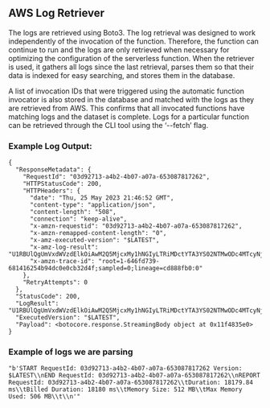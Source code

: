 ## AWS Log Retriever
The logs are retrieved using Boto3. The log retrieval was designed to work independently of the invocation of the function. Therefore, the function can continue to run and the logs are only retrieved when necessary for optimizing the configuration of the serverless function. When the retriever is used, it gathers all logs since the last retrieval, parses them so that their data is indexed for easy searching, and stores them in the database.

A list of invocation IDs that were triggered using the automatic function invocator is also stored in the database and matched with the logs as they are retrieved from AWS. This confirms that all invocated functions have matching logs and the dataset is complete.
Logs for a particular function can be retrieved through the CLI tool using the ‘--fetch’ flag.


### Example Log Output:
```
{
  "ResponseMetadata": {
    "RequestId": "03d92713-a4b2-4b07-a07a-653087817262", 
    "HTTPStatusCode": 200, 
    "HTTPHeaders": {
      "date": "Thu, 25 May 2023 21:46:52 GMT", 
      "content-type": "application/json", 
      "content-length": "508", 
      "connection": "keep-alive", 
      "x-amzn-requestid": "03d92713-a4b2-4b07-a07a-653087817262", 
      "x-amzn-remapped-content-length": "0", 
      "x-amz-executed-version": "$LATEST", 
      "x-amz-log-result": "U1RBUlQgUmVxdWVzdElkOiAwM2Q5MjcxMy1hNGIyLTRiMDctYTA3YS02NTMwODc4MTcyNjIgVmVyc2lvbjogJExBVEVTVApFTkQgUmVxdWVzdElkOiAwM2Q5MjcxMy1hNGIyLTRiMDctYTA3YS02NTMwODc4MTcyNjIKUkVQT1JUIFJlcXVlc3RJZDogMDNkOTI3MTMtYTRiMi00YjA3LWEwN2EtNjUzMDg3ODE3MjYyCUR1cmF0aW9uOiAxODE3OS44NCBtcwlCaWxsZWQgRHVyYXRpb246IDE4MTgwIG1zCU1lbW9yeSBTaXplOiA1MTIgTUIJTWF4IE1lbW9yeSBVc2VkOiA1MDYgTUIJCg==", 
      "x-amzn-trace-id": "root=1-646fd739-681416254b94dc0e0cb32d4f;sampled=0;lineage=cd888fb0:0"
    }, 
    "RetryAttempts": 0
  }, 
  "StatusCode": 200, 
  "LogResult": "U1RBUlQgUmVxdWVzdElkOiAwM2Q5MjcxMy1hNGIyLTRiMDctYTA3YS02NTMwODc4MTcyNjIgVmVyc2lvbjogJExBVEVTVApFTkQgUmVxdWVzdElkOiAwM2Q5MjcxMy1hNGIyLTRiMDctYTA3YS02NTMwODc4MTcyNjIKUkVQT1JUIFJlcXVlc3RJZDogMDNkOTI3MTMtYTRiMi00YjA3LWEwN2EtNjUzMDg3ODE3MjYyCUR1cmF0aW9uOiAxODE3OS44NCBtcwlCaWxsZWQgRHVyYXRpb246IDE4MTgwIG1zCU1lbW9yeSBTaXplOiA1MTIgTUIJTWF4IE1lbW9yeSBVc2VkOiA1MDYgTUIJCg==", 
  "ExecutedVersion": "$LATEST", 
  "Payload": <botocore.response.StreamingBody object at 0x11f4835e0>
}
```

### Example of logs we are parsing
```
"b'START RequestId: 03d92713-a4b2-4b07-a07a-653087817262 Version: $LATEST\\nEND RequestId: 03d92713-a4b2-4b07-a07a-653087817262\\nREPORT RequestId: 03d92713-a4b2-4b07-a07a-653087817262\\tDuration: 18179.84 ms\\tBilled Duration: 18180 ms\\tMemory Size: 512 MB\\tMax Memory Used: 506 MB\\t\\n'"
```